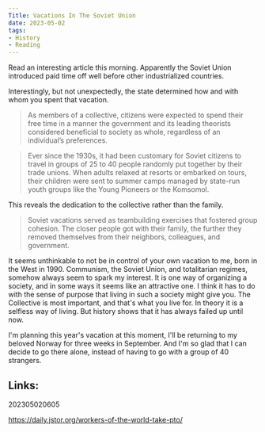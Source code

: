 ```yaml
---
Title: Vacations In The Soviet Union
date: 2023-05-02
tags:
- History
- Reading
---
```


Read an interesting article this morning. Apparently the Soviet Union introduced paid time off well before other industrialized countries.

Interestingly, but not unexpectedly, the state determined how and with whom you spent that vacation. 

>As members of a collective, citizens were expected to spend their free time in a manner the government and its leading theorists considered beneficial to society as whole, regardless of an individual’s preferences.

>Ever since the 1930s, it had been customary for Soviet citizens to travel in groups of 25 to 40 people randomly put together by their trade unions. When adults relaxed at resorts or embarked on tours, their children were sent to summer camps managed by state-run youth groups like the Young Pioneers or the Komsomol.

This reveals the dedication to the collective rather than the family.

>Soviet vacations served as teambuilding exercises that fostered group cohesion. The closer people got with their family, the further they removed themselves from their neighbors, colleagues, and government.

It seems unthinkable to not be in control of your own vacation to me, born in the West in 1990. Communism, the Soviet Union, and totalitarian regimes, somehow always seem to spark my interest. It is one way of organizing a society, and in some ways it seems like an attractive one. I think it has to do with the sense of purpose that living in such a society might give you. The Collective is most important, and that's what you live for. In theory it is a selfless way of living. But history shows that it has always failed up until now.

I'm planning this year's vacation at this moment, I'll be returning to my beloved Norway for three weeks in September. And I'm so glad that I can decide to go there alone, instead of having to go with a group of 40 strangers.

## Links:

202305020605

https://daily.jstor.org/workers-of-the-world-take-pto/
